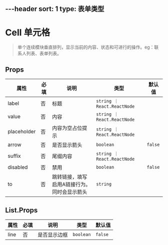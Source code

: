 ---header
sort: 1
type: 表单类型
---
# Cell 单元格
> 单个连续模块垂直排列，显示当前的内容、状态和可进行的操作。eg：联系人列表、表单列表。

<demo>


## Props
| 属性 | 必填 | 说明 | 类型 | 默认值 |
| --- | --- | --- | --- | --- |
| label | 否 | 标题 | `string ｜ React.ReactNode` |  |
| value | 否 | 内容 | `string ｜ React.ReactNode` |  |
| placeholder | 否 | 内容为空占位提示 | `string ｜ React.ReactNode` |  |
| arrow | 否 | 是否显示箭头 | `boolean` | `false` |
| suffix | 否 | 尾缀内容 | `string ｜ React.ReactNode` | |
| disabled | 否 | 禁用 | `boolean` | `false` |
| to | 否 | 跳转链接，填写启用A链接行为。同时会显示箭头 | `string` |  |

## List.Props
| 属性 | 必填 | 说明 | 类型 | 默认值 |
| --- | --- | --- | --- | --- |
| line | 否 | 是否显示边框 | `boolean` | `false` |
